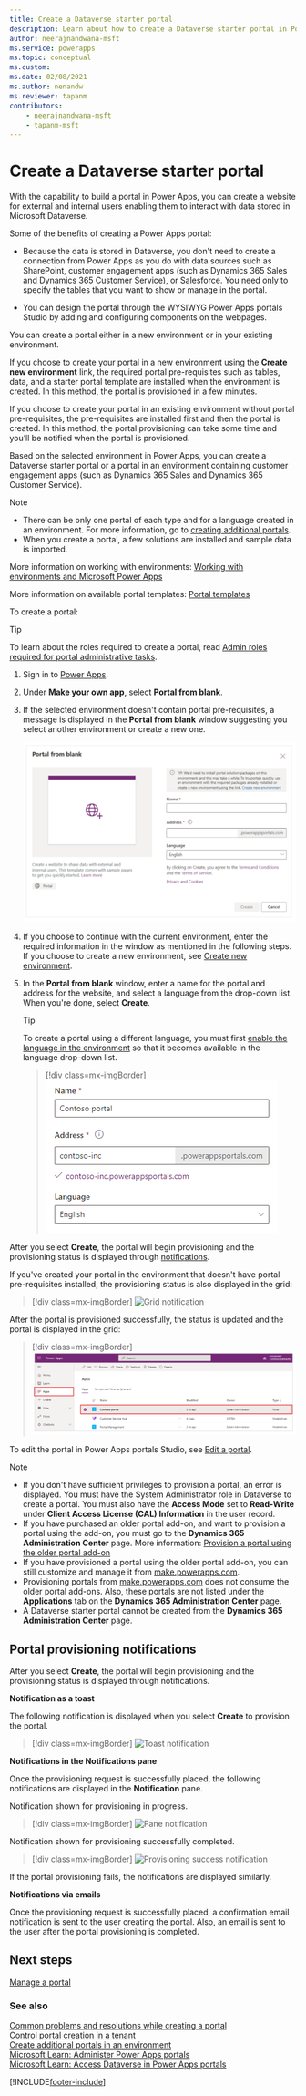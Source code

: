 ```yaml
---
title: Create a Dataverse starter portal
description: Learn about how to create a Dataverse starter portal in Power Apps.
author: neerajnandwana-msft
ms.service: powerapps
ms.topic: conceptual
ms.custom: 
ms.date: 02/08/2021
ms.author: nenandw
ms.reviewer: tapanm
contributors:
    - neerajnandwana-msft
    - tapanm-msft
---
```


# Create a Dataverse starter portal

With the capability to build a portal in Power Apps, you can create a website for external and internal users enabling them to interact with data stored in Microsoft Dataverse.

Some of the benefits of creating a Power Apps portal:

- Because the data is stored in Dataverse, you don't need to create a connection from Power Apps as you do with data sources such as SharePoint, customer engagement apps (such as Dynamics 365 Sales and Dynamics 365 Customer Service), or Salesforce. You need only to specify the tables that you want to show or manage in the portal.

- You can design the portal through the WYSIWYG Power Apps portals Studio by adding and configuring components on the webpages.

You can create a portal either in a new environment or in your existing environment.

If you choose to create your portal in a new environment using the **Create new environment** link, the required portal pre-requisites such as tables, data, and a starter portal template are installed when the environment is created. In this method, the portal is provisioned in a few minutes.

If you choose to create your portal in an existing environment without portal pre-requisites, the pre-requisites are installed first and then the portal is created. In this method, the portal provisioning can take some time and you’ll be notified when the portal is provisioned.

Based on the selected environment in Power Apps, you can create a Dataverse starter portal or a portal in an environment containing customer engagement apps (such as Dynamics 365 Sales and Dynamics 365 Customer Service).

> [!NOTE]
> - There can be only one portal of each type and for a language created in an environment. For more information, go to [creating additional portals](create-additional-portals.md).
> - When you create a portal, a few solutions are installed and sample data is imported.

More information on working with environments: [Working with environments and Microsoft Power Apps](/power-platform/admin/working-with-environments)

More information on available portal templates: [Portal templates](portal-templates.md)

To create a portal:

> [!TIP]
> To learn about the roles required to create a portal, read [Admin roles required for portal administrative tasks](admin/portal-admin-roles.md).

1.  Sign in to [Power Apps](https://make.powerapps.com).  

2.  Under **Make your own app**, select **Portal from blank**.

3.	If the selected environment doesn't contain portal pre-requisites, a message is displayed in the **Portal from blank** window suggesting you select another environment or create a new one.

    ![create new environment message](media/create-portal-message.png "Create new environment message")

4.	If you choose to continue with the current environment, enter the required information in the window as mentioned in the following steps. If you choose to create a new environment, see [Create new environment](create-additional-portals.md#create-new-environment).

5.  In the **Portal from blank** window, enter a name for the portal and address for the website, and select a language from the drop-down list. When you're done, select **Create**.

    > [!TIP]
    > To create a portal using a different language, you must first [enable the language in the environment](/power-platform/admin/enable-languages#enable-the-language) so that it becomes available in the language drop-down list.

    > [!div class=mx-imgBorder]
    > ![create new portal](media/create-new-portal.png "Create new portal")  

After you select **Create**, the portal will begin provisioning and the provisioning status is displayed through [notifications](#portal-provisioning-notifications).

If you've created your portal in the environment that doesn't have portal pre-requisites installed, the provisioning status is also displayed in the grid:

> [!div class=mx-imgBorder]
> ![Grid notification](media/provision-progress-notif.png "Grid notification")

After the portal is provisioned successfully, the status is updated and the portal is displayed in the grid:

> [!div class=mx-imgBorder]
> ![Portal provisioned](media/recent-apps.png "Portal provisioned")

To edit the portal in Power Apps portals Studio, see [Edit a portal](manage-existing-portals.md#edit).

> [!NOTE]
> - If you don't have sufficient privileges to provision a portal, an error is displayed. You must have the System Administrator role in Dataverse to create a portal. You must also have the **Access Mode** set to **Read-Write** under **Client Access License (CAL) Information** in the user record.
> - If you have purchased an older portal add-on, and want to provision a portal using the add-on, you must go to the **Dynamics 365 Administration Center** page. More information: [Provision a portal using the older portal add-on](provision-portal-add-on.md)
> - If you have provisioned a portal using the older portal add-on, you can still customize and manage it from [make.powerapps.com](https://make.powerapps.com).
> - Provisioning portals from [make.powerapps.com](https://make.powerapps.com) does not consume the older portal add-ons. Also, these portals are not listed under the **Applications** tab on the **Dynamics 365 Administration Center** page.
> - A Dataverse starter portal cannot be created from the **Dynamics 365 Administration Center** page.

## Portal provisioning notifications

After you select **Create**, the portal will begin provisioning and the provisioning status is displayed through notifications.

**Notification as a toast**

The following notification is displayed when you select **Create** to provision the portal.

> [!div class=mx-imgBorder]
> ![Toast notification](media/toast-notif.png "Toast notification") 

**Notifications in the Notifications pane**

Once the provisioning request is successfully placed, the following notifications are displayed in the **Notification** pane.

Notification shown for provisioning in progress.

> [!div class=mx-imgBorder]
> ![Pane notification](media/pane-notif.png "Pane notification")

Notification shown for provisioning successfully completed.

> [!div class=mx-imgBorder]
> ![Provisioning success notification](media/provision-complete-notif.png "Provisioning success notification") 

If the portal provisioning fails, the notifications are displayed similarly.
  
**Notifications via emails**

Once the provisioning request is successfully placed, a confirmation email notification is sent to the user creating the portal. Also, an email is sent to the user after the portal provisioning is completed.

## Next steps

[Manage a portal](manage-existing-portals.md)

### See also

[Common problems and resolutions while creating a portal](create-common-problems.md) <br>
[Control portal creation in a tenant](control-portal-creation.md) <br>
[Create additional portals in an environment](create-additional-portals.md) <br>
[Microsoft Learn: Administer Power Apps portals](/learn/paths/administer-portals/) <br>
[Microsoft Learn: Access Dataverse in Power Apps portals](/learn/modules/portals-access-data-platform/)


[!INCLUDE[footer-include](../../includes/footer-banner.md)]